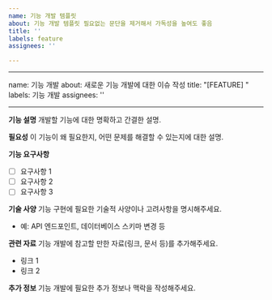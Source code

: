 ```yaml
---
name: 기능 개발 템플릿
about: 기능 개발 템플릿 필요없는 문단을 제거해서 가독성을 높여도 좋음
title: ''
labels: feature
assignees: ''

---
```


---
name: 기능 개발
about: 새로운 기능 개발에 대한 이슈 작성
title: "[FEATURE] "
labels: 기능 개발
assignees: ''

---

**기능 설명**
개발할 기능에 대한 명확하고 간결한 설명.

**필요성**
이 기능이 왜 필요한지, 어떤 문제를 해결할 수 있는지에 대한 설명.

**기능 요구사항**
- [ ] 요구사항 1
- [ ] 요구사항 2
- [ ] 요구사항 3

**기술 사양**
기능 구현에 필요한 기술적 사양이나 고려사항을 명시해주세요.
- 예: API 엔드포인트, 데이터베이스 스키마 변경 등

**관련 자료**
기능 개발에 참고할 만한 자료(링크, 문서 등)를 추가해주세요.
- 링크 1
- 링크 2

**추가 정보**
기능 개발에 필요한 추가 정보나 맥락을 작성해주세요.
